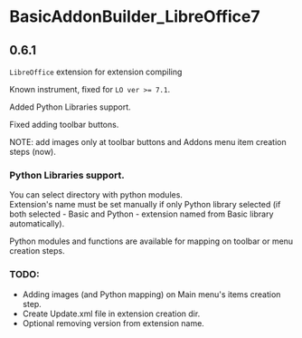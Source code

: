 # BasicAddonBuilder_LibreOffice7 

## 0.6.1

`LibreOffice` extension for extension compiling  

Known instrument, fixed for `LO ver >= 7.1`.

Added Python Libraries support.  

Fixed adding toolbar buttons.

NOTE: add images only at toolbar buttons and Addons menu item creation steps (now).  


### Python Libraries support.

You can select directory with python modules.  
Extension's name must be set manually if only Python library selected (if both selected - Basic and Python - extension named from Basic library automatically).

Python modules and functions are available for mapping on toolbar or menu creation steps.


### TODO: 
- Adding images (and Python mapping) on Main menu's items creation step.  
- Create Update.xml file in extension creation dir.
- Optional removing version from extension name. 